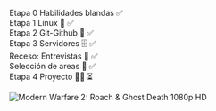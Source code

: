 Etapa 0 Habilidades blandas ✅
<br>
Etapa 1 Linux 🐧 ✅
<br>
Etapa 2 Git-Github 🐙 ✅
<br>
Etapa 3 Servidores 🗄️ ✅
<br>
Receso: Entrevistas 🎤 ✅
<br>
Selección de areas 🔭 ✅
<br>
Etapa 4 Proyecto 👨‍💻 ⏳

![Modern Warfare 2: Roach & Ghost Death 1080p HD](https://i.makeagif.com/media/4-30-2015/F1RnJo.gif)
